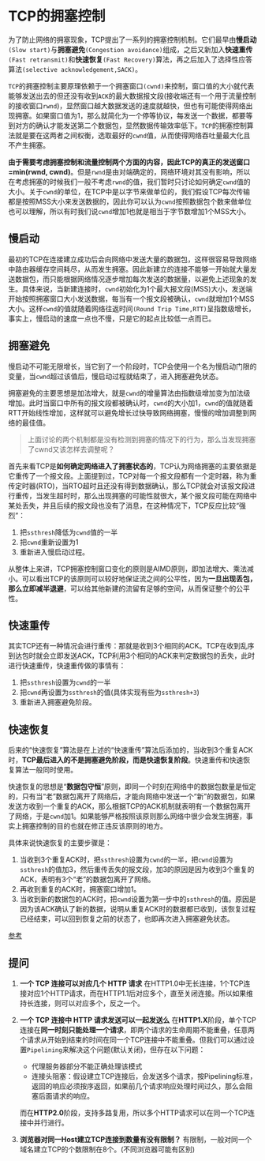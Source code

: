 # TCP的拥塞控制

为了防止网络的拥塞现象，TCP提出了一系列的拥塞控制机制。它们最早由**慢启动**`(Slow start)`与**拥塞避免**`(Congestion avoidance)`组成，之后又新加入**快速重传**`(Fast retransmit)`和**快速恢复**`(Fast Recovery)`算法，再之后加入了选择性应答算法`(selective acknowledgement,SACK)`。

`TCP`的拥塞控制主要原理依赖于一个拥塞窗口`(cwnd)`来控制，窗口值的大小就代表能够发送出去的但还没有收到`ACK`的最大数据报文段(接收端还有一个用于流量控制的接收窗口`rwnd`)，显然窗口越大数据发送的速度就越快，但也有可能使得网络出现拥塞。如果窗口值为1，那么就简化为一个停等协议，每发送一个数据，都要等到对方的确认才能发送第二个数据包，显然数据传输效率低下。`TCP`的拥塞控制算法就是要在这两者之间权衡，选取最好的`cwnd`值，从而使得网络吞吐量最大化且不产生拥塞。

**由于需要考虑拥塞控制和流量控制两个方面的内容，因此TCP的真正的发送窗口=min(rwnd, cwnd)**。但是`rwnd`是由对端确定的，网络环境对其没有影响，所以在考虑拥塞的时候我们一般不考虑`rwnd`的值，我们暂时只讨论如何确定`cwnd`值的大小。关于`cwnd`的单位，在TCP中是以字节来做单位的，我们假设TCP每次传输都是按照MSS大小来发送数据的，因此你可以认为`cwnd`按照数据包个数来做单位也可以理解，所以有时我们说`cwnd`增加1也就是相当于字节数增加1个MSS大小。

## 慢启动

最初的TCP在连接建立成功后会向网络中发送大量的数据包，这样很容易导致网络中路由器缓存空间耗尽，从而发生拥塞。因此新建立的连接不能够一开始就大量发送数据包，而只能根据网络情况逐步增加每次发送的数据量，以避免上述现象的发生。具体来说，当新建连接时，`cwnd`初始化为1个最大报文段(MSS)大小，发送端开始按照拥塞窗口大小发送数据，每当有一个报文段被确认，`cwnd`就增加1个MSS大小。这样`cwnd`的值就随着网络往返时间`(Round Trip Time,RTT)`呈指数级增长，事实上，慢启动的速度一点也不慢，只是它的起点比较低一点而已。

## 拥塞避免

慢启动不可能无限增长，当它到了一个阶段时，TCP会使用一个名为慢启动门限的变量，当`cwnd`超过该值后，慢启动过程就结束了，进入拥塞避免状态。

拥塞避免的主要思想是加法增大，就是`cwnd`的增量算法由指数级增加变为加法级增加。此时当窗口中所有的报文段都被确认时，`cwnd`的大小加1，`cwnd`的值就随着RTT开始线性增加，这样就可以避免增长过快导致网络拥塞，慢慢的增加调整到网络的最佳值。

>上面讨论的两个机制都是没有检测到拥塞的情况下的行为，那么当发现拥塞了cwnd又该怎样去调整呢？

首先来看TCP是**如何确定网络进入了拥塞状态的**，TCP认为网络拥塞的主要依据是它重传了一个报文段。上面提到过，TCP对每一个报文段都有一个定时器，称为重传定时器(RTO)，当RTO超时且还没有得到数据确认，那么TCP就会对该报文段进行重传，当发生超时时，那么出现拥塞的可能性就很大，某个报文段可能在网络中某处丢失，并且后续的报文段也没有了消息，在这种情况下，TCP反应比较“强烈”：

1. 把`ssthresh`降低为`cwnd`值的一半
2. 把`cwnd`重新设置为1
3. 重新进入慢启动过程。

从整体上来讲，TCP拥塞控制窗口变化的原则是AIMD原则，即加法增大、乘法减小。可以看出TCP的该原则可以较好地保证流之间的公平性，因为**一旦出现丢包，那么立即减半退避**，可以给其他新建的流留有足够的空间，从而保证整个的公平性。

## 快速重传

其实TCP还有一种情况会进行重传：那就是收到3个相同的ACK。TCP在收到乱序到达包时就会立即发送ACK，TCP利用3个相同的ACK来判定数据包的丢失，此时进行快速重传，快速重传做的事情有：

1. 把`ssthresh`设置为`cwnd`的一半
2. 把`cwnd`再设置为`ssthresh`的值(具体实现有些为`ssthresh+3`)
3. 重新进入拥塞避免阶段。

## 快速恢复

后来的“快速恢复”算法是在上述的“快速重传”算法后添加的，当收到3个重复ACK时，**TCP最后进入的不是拥塞避免阶段，而是快速恢复阶段**。快速重传和快速恢复算法一般同时使用。

快速恢复的思想是“**数据包守恒**”原则，即同一个时刻在网络中的数据包数量是恒定的，只有当“老”数据包离开了网络后，才能向网络中发送一个“新”的数据包，如果发送方收到一个重复的ACK，那么根据TCP的ACK机制就表明有一个数据包离开了网络，于是`cwnd`加1。如果能够严格按照该原则那么网络中很少会发生拥塞，事实上拥塞控制的目的也就在修正违反该原则的地方。

具体来说快速恢复的主要步骤是：

1. 当收到3个重复ACK时，把`ssthresh`设置为`cwnd`的一半，把`cwnd`设置为`ssthresh`的值加3，然后重传丢失的报文段，加3的原因是因为收到3个重复的ACK，表明有3个“老”的数据包离开了网络。
2. 再收到重复的ACK时，拥塞窗口增加1。
3. 当收到新的数据包的ACK时，把`cwnd`设置为第一步中的`ssthresh`的值。原因是因为该ACK确认了新的数据，说明从重复ACK时的数据都已收到，该恢复过程已经结束，可以回到恢复之前的状态了，也即再次进入拥塞避免状态。

[参考](https://blog.csdn.net/itmacar/article/details/12278769)

## 提问

1. **一个 TCP 连接可以对应几个 HTTP 请求**
   在HTTP1.0中无长连接，1个TCP连接对应1个HTTP请求，而在HTTP1.1后对应多个，直至关闭连接。所以如果维持长连接，则可以对应多个，反之一个。

2. **一个 TCP 连接中 HTTP 请求发送可以一起发送么**
   在**HTTP1.X**阶段，单个TCP连接在**同一时刻只能处理一个请求**，即两个请求的生命周期不能重叠，任意两个请求从开始到结束的时间在同一个TCP连接中不能重叠。但我们可以通过设置`Pipelining`来解决这个问题(默认关闭)，但存在以下问题：
   - 代理服务器部分不能正确处理该模式
   - 连接头阻塞：假设建立TCP连接后，会发送多个请求，按Pipelining标准，返回的响应必须按序返回，如果前几个请求响应处理时间过久，那么会阻塞后面请求的响应。

   而在**HTTP2.0**阶段，支持多路复用，所以多个HTTP请求可以在同一个TCP连接中并行进行。

3. **浏览器对同一Host建立TCP连接到数量有没有限制？**
   有限制，一般对同一个域名建立TCP的个数限制在8个。(不同浏览器可能有区别)
